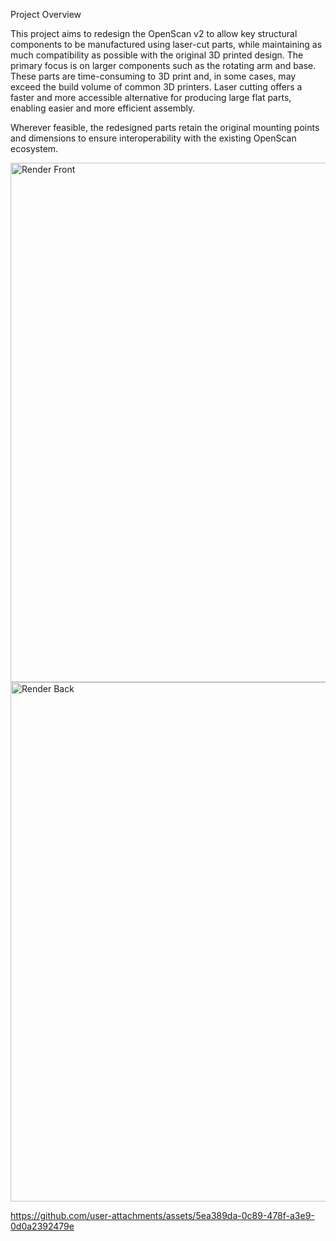 Project Overview

This project aims to redesign the OpenScan v2 to allow key structural components to be manufactured using laser-cut parts, while maintaining as much compatibility as possible with the original 3D printed design.
The primary focus is on larger components such as the rotating arm and base. These parts are time-consuming to 3D print and, in some cases, may exceed the build volume of common 3D printers. Laser cutting offers a faster and more accessible alternative for producing large flat parts, enabling easier and more efficient assembly.

Wherever feasible, the redesigned parts retain the original mounting points and dimensions to ensure interoperability with the existing OpenScan ecosystem.

<img width="754" height="831" alt="Render Front" src="https://github.com/user-attachments/assets/9ffa97e3-0304-4ff5-a745-e6d1dd432aff" />

<img width="754" height="831" alt="Render Back" src="https://github.com/user-attachments/assets/69841900-917f-4c38-8161-7ae49c0b6bc6" />


https://github.com/user-attachments/assets/5ea389da-0c89-478f-a3e9-0d0a2392479e


